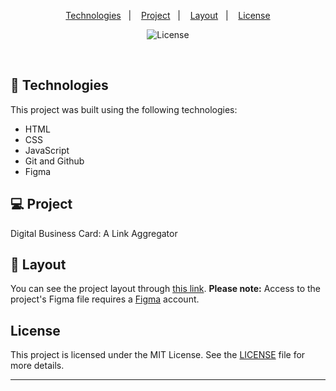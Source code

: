 <p align="center">
  <a href="#-technologies">Technologies</a>&nbsp;&nbsp;&nbsp;|&nbsp;&nbsp;&nbsp;
  <a href="#-project">Project</a>&nbsp;&nbsp;&nbsp;|&nbsp;&nbsp;&nbsp;
  <a href="#-layout">Layout</a>&nbsp;&nbsp;&nbsp;|&nbsp;&nbsp;&nbsp;
  <a href="#license">License</a>
</p>

<p align="center">
  <img alt="License" src="https://img.shields.io/static/v1?label=license&message=MIT&color=49AA26&labelColor=000000">
</p>

<br>

## 🚀 Technologies

This project was built using the following technologies:

- HTML
- CSS
- JavaScript
- Git and Github
- Figma

## 💻 Project

Digital Business Card: A Link Aggregator

## 🔖 Layout

You can see the project layout through [this link](<https://www.figma.com/design/l1RyFntWxPbUqlFo0LsfBG/DevLinks-%E2%80%A2-Projeto-Discover-(Community)?node-id=10-620&t=ab9egQ8M074f9o0k-1>). **Please note:** Access to the project's Figma file requires a [Figma](https://figma.com) account.

## License

This project is licensed under the MIT License. See the [LICENSE](.github/LICENSE.md) file for more details.

---
